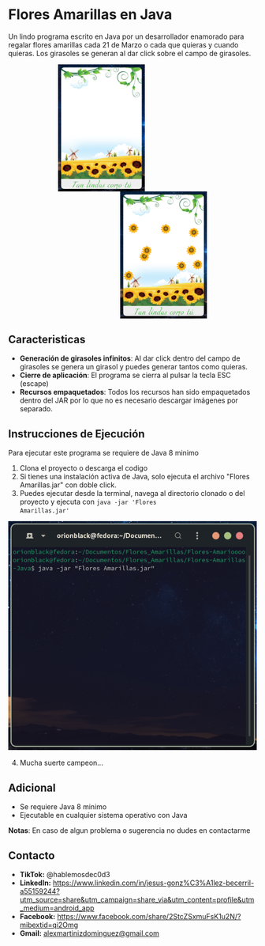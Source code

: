 # Flores Amarillas en Java

Un lindo programa escrito en Java por un desarrollador enamorado para regalar flores amarillas cada 21 de Marzo o cada que quieras y cuando quieras. Los girasoles se generan al dar click sobre el campo de girasoles. 

<div align="center">
    <img src="imagenes-README/girasoles.png" alt="Girasoles" style="width: 35%; margin-right: 25%; display: inline-block; vertical-align: middle;">
    <img src="imagenes-README/girasolesActivos.png" alt="Girasoles Activos" style="width: 35%; margin-left: 25%; display: inline-block; vertical-align: middle; ">
</div>

## Caracteristicas

- **Generación de girasoles infinitos**: Al dar click dentro del campo de girasoles se genera un girasol y puedes generar tantos como quieras.
- **Cierre de aplicación**: El programa se cierra al pulsar la tecla ESC (escape)
- **Recursos empaquetados**: Todos los recursos han sido empaquetados dentro del JAR por lo que no es necesario descargar imágenes por separado. 


## Instrucciones de Ejecución

Para ejecutar este programa se requiere de Java 8 minimo 
1. Clona el proyecto o descarga el codigo
2. Si tienes una instalación activa de Java, solo ejecuta el archivo "Flores Amarillas.jar" con doble click.
3. Puedes ejecutar desde la terminal, navega al directorio clonado o del proyecto y ejecuta con <code>java -jar 'Flores Amarillas.jar'</code>

<div align="center">
  <img src="imagenes-README/ejecucion.png" alt="Ejecución en terminal">
</div>

4. Mucha suerte campeon...

## Adicional

- Se requiere Java 8 minimo
- Ejecutable en cualquier sistema operativo con Java

**Notas**: En caso de algun problema o sugerencia no dudes en contactarme

## Contacto

- **TikTok:** @hablemosdec0d3
- **LinkedIn:** https://www.linkedin.com/in/jesus-gonz%C3%A1lez-becerril-a55159244?utm_source=share&utm_campaign=share_via&utm_content=profile&utm_medium=android_app
- **Facebook:** https://www.facebook.com/share/2StcZSxmuFsK1u2N/?mibextid=qi2Omg
- **Gmail:** alexmartinizdominguez@gmail.com
